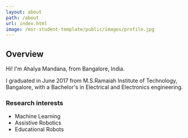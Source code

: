 ```yaml
---
layout: about
path: /about
url: index.html
image: /msr-student-template/public/images/profile.jpg
---
```


## Overview

Hi! I'm Ahalya Mandana, from Bangalore, India.

I graduated in June 2017 from M.S.Ramaiah Institute of Technology, Bangalore, with a Bachelor's in Electrical and Electronics engineering. 

### Research interests
* Machine Learning
* Assistive Robotics
* Educational Robots 
